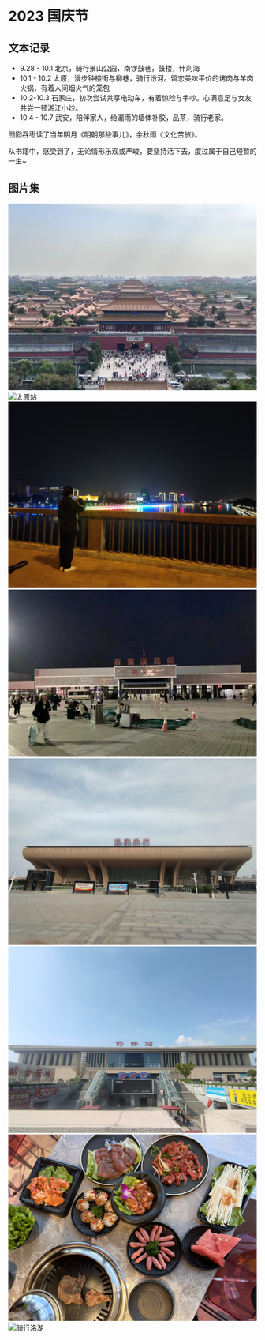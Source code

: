 # 2023 国庆节

## 文本记录

- 9.28 - 10.1 北京，骑行景山公园，南锣鼓巷，鼓楼，什刹海
- 10.1 - 10.2 太原，漫步钟楼街与柳巷，骑行汾河。留恋美味平价的烤肉与羊肉火锅，有着人间烟火气的笼包
- 10.2-10.3 石家庄，初次尝试共享电动车，有着惊险与争吵。心满意足与女友共尝一顿湘江小炒。
- 10.4 - 10.7 武安，陪伴家人，给漏雨的墙体补胶，品茶，骑行老家。

囫囵吞枣读了当年明月《明朝那些事儿》，余秋雨《文化苦旅》。

从书籍中，感受到了，无论情形乐观或严峻，要坚持活下去，度过属于自己短暂的一生~


## 图片集


![故宫](./2.jpeg)
![太原站](./5.jpeg)
![汾河](./6.jpeg)
![石家庄北站](./1.jpeg)
![石家庄站](./7.jpeg)
![邯郸站](./3.jpeg)
![烤肉](./8.jpg)
![骑行洺湖](./9.jpg)



